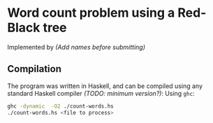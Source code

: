 # Word count problem using a Red-Black tree

Implemented by *(Add names before submitting)*

## Compilation

The program was written in Haskell, and can be compiled using any standard Haskell compiler *(TODO: minimum version?)*:
Using `ghc`:
```sh
ghc -dynamic  -O2 ./count-words.hs
./count-words.hs <file to process>
```